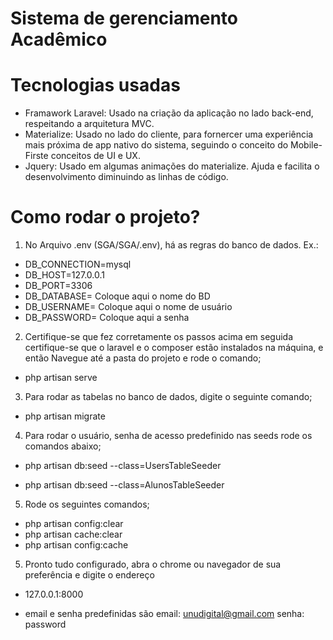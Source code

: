 # Sistema de gerenciamento Acadêmico

# Tecnologias usadas
  - Framawork Laravel: Usado na criação da aplicação no lado back-end, respeitando a arquitetura MVC.
  - Materialize: Usado no lado do cliente, para fornercer uma experiência mais próxima de app nativo do sistema, seguindo o conceito do Mobile-Firste conceitos de UI e UX.
  - Jquery: Usado em algumas animações do materialize. Ajuda e facilita o desenvolvimento diminuindo as linhas de código.

# Como rodar o projeto?
1. No Arquivo .env (SGA/SGA/.env), há as regras do banco de dados.
   Ex.:
   
  - DB_CONNECTION=mysql
  - DB_HOST=127.0.0.1
  - DB_PORT=3306
  - DB_DATABASE= Coloque aqui o nome do BD
  - DB_USERNAME= Coloque aqui o nome de usuário
  - DB_PASSWORD=  Coloque aqui a senha

2. Certifique-se que fez corretamente os passos acima em seguida certifique-se que o laravel e o composer estão instalados na máquina, e então Navegue até a pasta do projeto e rode o comando; 

  - php artisan serve

3. Para rodar as tabelas no banco de dados, digite o seguinte comando;

  -  php artisan migrate

4. Para rodar o usuário, senha de acesso predefinido nas seeds rode os comandos abaixo;

  - php artisan db:seed --class=UsersTableSeeder

  - php artisan db:seed --class=AlunosTableSeeder
  
5. Rode os seguintes comandos;
  - php artisan config:clear
  - php artisan cache:clear
  - php artisan config:cache

5. Pronto tudo configurado, abra o chrome ou navegador de sua preferência e digite o endereço

  - 127.0.0.1:8000

  - email e senha predefinidas são email: unudigital@gmail.com senha: password 





